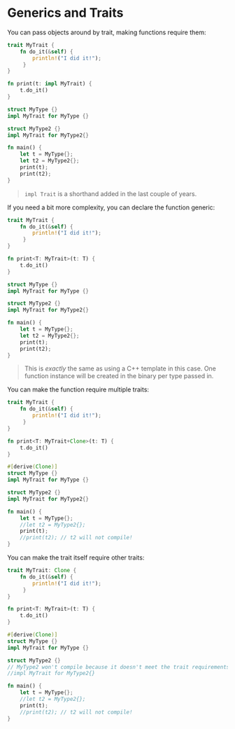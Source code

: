 # Generics and Traits

You can pass objects around by trait, making functions require them:

```rust
trait MyTrait {
    fn do_it(&self) {
        println!("I did it!");
     }
}

fn print(t: impl MyTrait) {
    t.do_it()
}

struct MyType {}
impl MyTrait for MyType {}

struct MyType2 {}
impl MyTrait for MyType2{}

fn main() {
    let t = MyType{};
    let t2 = MyType2{};
    print(t);
    print(t2);
}
```

> `impl Trait` is a shorthand added in the last couple of years.

If you need a bit more complexity, you can declare the function generic:

```rust
trait MyTrait {
    fn do_it(&self) {
        println!("I did it!");
     }
}

fn print<T: MyTrait>(t: T) {
    t.do_it()
}

struct MyType {}
impl MyTrait for MyType {}

struct MyType2 {}
impl MyTrait for MyType2{}

fn main() {
    let t = MyType{};
    let t2 = MyType2{};
    print(t);
    print(t2);
}
```

> This is *exactly* the same as using a C++ template in this case. One function instance will be created in the binary per type passed in.

You can make the function require multiple traits:

```rust
trait MyTrait {
    fn do_it(&self) {
        println!("I did it!");
     }
}

fn print<T: MyTrait+Clone>(t: T) {
    t.do_it()
}

#[derive(Clone)]
struct MyType {}
impl MyTrait for MyType {}

struct MyType2 {}
impl MyTrait for MyType2{}

fn main() {
    let t = MyType{};
    //let t2 = MyType2{};
    print(t);
    //print(t2); // t2 will not compile!
}
```

You can make the trait itself require other traits:

```rust
trait MyTrait: Clone {
    fn do_it(&self) {
        println!("I did it!");
     }
}

fn print<T: MyTrait>(t: T) {
    t.do_it()
}

#[derive(Clone)]
struct MyType {}
impl MyTrait for MyType {}

struct MyType2 {}
// MyType2 won't compile because it doesn't meet the trait requirements
//impl MyTrait for MyType2{}

fn main() {
    let t = MyType{};
    //let t2 = MyType2{};
    print(t);
    //print(t2); // t2 will not compile!
}
```